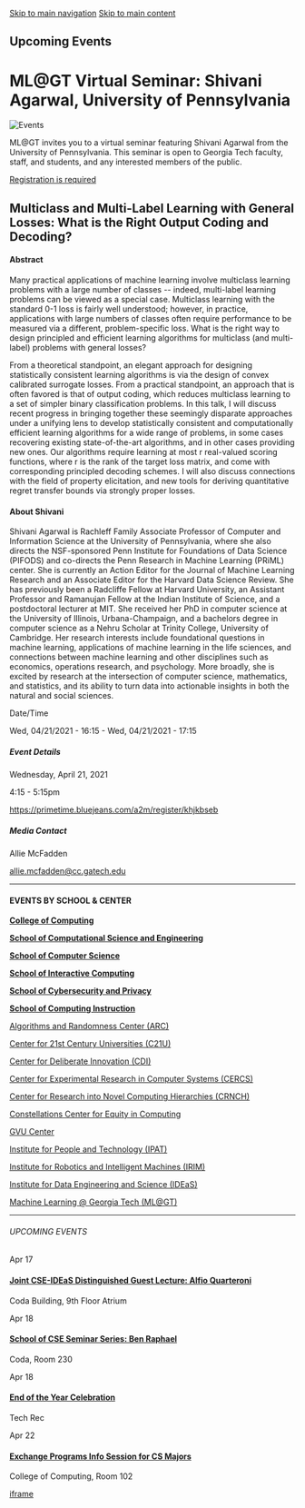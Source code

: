 [Skip to main navigation](https://www.cc.gatech.edu/events/2021/04/21/mlgt-virtual-seminar-shivani-agarwal-university-pennsylvania#main-navigation) [Skip to main content](https://www.cc.gatech.edu/events/2021/04/21/mlgt-virtual-seminar-shivani-agarwal-university-pennsylvania#main-content)

## Upcoming Events

# ML@GT Virtual Seminar: Shivani Agarwal, University of Pennsylvania

![Events](https://www.cc.gatech.edu/sites/default/files/default_images/external-events-default.jpg)

ML@GT invites you to a virtual seminar featuring Shivani Agarwal from the University of Pennsylvania. This seminar is open to Georgia Tech faculty, staff, and students, and any interested members of the public.

[Registration is required](https://primetime.bluejeans.com/a2m/register/khjkbseb)

## Multiclass and Multi-Label Learning with General Losses: What is the Right Output Coding and Decoding?

#### Abstract

Many practical applications of machine learning involve multiclass learning problems with a large number of classes -- indeed, multi-label learning problems can be viewed as a special case. Multiclass learning with the standard 0-1 loss is fairly well understood; however, in practice, applications with large numbers of classes often require performance to be measured via a different, problem-specific loss. What is the right way to design principled and efficient learning algorithms for multiclass (and multi-label) problems with general losses?

From a theoretical standpoint, an elegant approach for designing statistically consistent learning algorithms is via the design of convex calibrated surrogate losses. From a practical standpoint, an approach that is often favored is that of output coding, which reduces multiclass learning to a set of simpler binary classification problems. In this talk, I will discuss recent progress in bringing together these seemingly disparate approaches under a unifying lens to develop statistically consistent and computationally efficient learning algorithms for a wide range of problems, in some cases recovering existing state-of-the-art algorithms, and in other cases providing new ones. Our algorithms require learning at most r real-valued scoring functions, where r is the rank of the target loss matrix, and come with corresponding principled decoding schemes. I will also discuss connections with the field of property elicitation, and new tools for deriving quantitative regret transfer bounds via strongly proper losses.

#### About Shivani

Shivani Agarwal is Rachleff Family Associate Professor of Computer and Information Science at the University of Pennsylvania, where she also directs the NSF-sponsored Penn Institute for Foundations of Data Science (PIFODS) and co-directs the Penn Research in Machine Learning (PRiML) center. She is currently an Action Editor for the Journal of Machine Learning Research and an Associate Editor for the Harvard Data Science Review. She has previously been a Radcliffe Fellow at Harvard University, an Assistant Professor and Ramanujan Fellow at the Indian Institute of Science, and a postdoctoral lecturer at MIT. She received her PhD in computer science at the University of Illinois, Urbana-Champaign, and a bachelors degree in computer science as a Nehru Scholar at Trinity College, University of Cambridge. Her research interests include foundational questions in machine learning, applications of machine learning in the life sciences, and connections between machine learning and other disciplines such as economics, operations research, and psychology. More broadly, she is excited by research at the intersection of computer science, mathematics, and statistics, and its ability to turn data into actionable insights in both the natural and social sciences.

Date/Time

Wed, 04/21/2021 - 16:15
\- Wed, 04/21/2021 - 17:15

##### Event Details

Wednesday, April 21, 2021

4:15
\- 5:15pm

https://primetime.bluejeans.com/a2m/register/khjkbseb

##### Media Contact

Allie McFadden

allie.mcfadden@cc.gatech.edu

* * *

#### EVENTS BY SCHOOL & CENTER

[**College of Computing**](https://www.cc.gatech.edu/event/group/college-computing)

[**School of Computational Science and Engineering**](https://www.cc.gatech.edu/event/group/school-computational-science-and-engineering)

[**School of Computer Science**](https://www.cc.gatech.edu/event/group/school-computer-science)

[**School of Interactive Computing**](https://www.cc.gatech.edu/event/group/school-interactive-computing)

[**School of Cybersecurity and Privacy**](https://www.cc.gatech.edu/event/group/school-cybersecurity-and-privacy)

[**School of Computing Instruction**](https://www.cc.gatech.edu/unit/school-computing-instruction)

[Algorithms and Randomness Center (ARC)](https://www.cc.gatech.edu/event/group/algorithms-and-randomness-center-arc)

[Center for 21st Century Universities (C21U)](https://www.cc.gatech.edu/event/group/center-21st-century-universities-c21u)

[Center for Deliberate Innovation (CDI)](https://www.cc.gatech.edu/event/group/center-deliberate-innovation-cdi)

[Center for Experimental Research in Computer Systems (CERCS)](https://www.cc.gatech.edu/event/group/center-experimental-research-computer-systems-cercs)

[Center for Research into Novel Computing Hierarchies (CRNCH)](https://www.cc.gatech.edu/event/group/center-research-novel-computing-hierarchies-crnch)

[Constellations Center for Equity in Computing](https://www.cc.gatech.edu/event/group/constellations-center-equity-computing)

[GVU Center](https://www.cc.gatech.edu/event/group/gvu-center)

[Institute for People and Technology (IPAT)](https://www.cc.gatech.edu/event/group/institute-people-and-technology-ipat)

[Institute for Robotics and Intelligent Machines (IRIM)](https://www.cc.gatech.edu/event/group/institute-robotics-and-intelligent-machines-irim)

[Institute for Data Engineering and Science (IDEaS)](https://www.cc.gatech.edu/event/group/institute-data-engineering-and-science-ideas)

[Machine Learning @ Georgia Tech (ML@GT)](https://www.cc.gatech.edu/event/group/machine-learning-georgia-tech-mlgt)

* * *

###### UPCOMING EVENTS

Apr 17

#### [Joint CSE-IDEaS Distinguished Guest Lecture: Alfio Quarteroni](https://www.cc.gatech.edu/events/2025/04/17/joint-cse-ideas-distinguished-guest-lecture-alfio-quarteroni)

Coda Building, 9th Floor Atrium

Apr 18

#### [School of CSE Seminar Series: Ben Raphael](https://www.cc.gatech.edu/events/2025/04/18/school-cse-seminar-series-ben-raphael)

Coda, Room 230

Apr 18

#### [End of the Year Celebration](https://www.cc.gatech.edu/events/2025/04/18/end-year-celebration)

Tech Rec

Apr 22

#### [Exchange Programs Info Session for CS Majors](https://www.cc.gatech.edu/events/2025/04/22/exchange-programs-info-session-cs-majors)

College of Computing, Room 102

[iframe](https://static.addtoany.com/menu/sm.25.html#type=core&event=load)